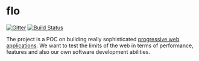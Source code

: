 # flo

[![Gitter](https://badges.gitter.im/tusharmath/flo.svg)](https://gitter.im/tusharmath/flo?utm_source=badge&utm_medium=badge&utm_campaign=pr-badge&utm_content=badge)
[![Build Status](https://travis-ci.org/funag/ui-core.svg?branch=master)](https://travis-ci.org/funag/ui-core)

[pwd]: https://developers.google.com/web/progressive-web-apps?hl=en#learnmore
The project is a POC on building really sophisticated [progressive web applications][pwd]. We want to test the limits of the web in terms of performance, features and also our own software development abilities.
